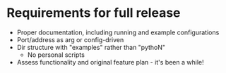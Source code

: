 # Requirements for full release
- Proper documentation, including running and example configurations
- Port/address as arg or config-driven
- Dir structure with "examples" rather than "pythoN" 
	- No personal scripts
- Assess functionality and original feature plan - it's been a while! 
